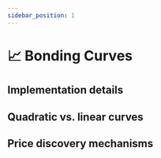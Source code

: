 ```yaml
---
sidebar_position: 1
---
```


# 📈 Bonding Curves

## Implementation details

## Quadratic vs. linear curves

## Price discovery mechanisms 
